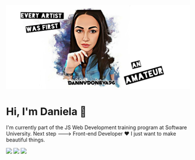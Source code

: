 
<img src="https://github.com/DannyDoneva96/DannyDoneva96/blob/main/IMG_20220501_115920.jpg">

# Hi, I'm Daniela 👋
I'm currently part of the JS Web Development training program at Software University.
Next step ---> Front-end Developer ❤️ I just want to make beautiful things.

<p><a href="https://twitter.com/DanielaDoneva2"><img src="https://img.shields.io/badge/twitter-%231DA1F2.svg?&style=for-the-badge&logo=twitter&logoColor=white" height=25></a> <a href="https://www.linkedin.com/in/daniela-doneva-9614561b2/"><img src="https://img.shields.io/badge/linkedin-%230077B5.svg?&style=for-the-badge&logo=linkedin&logoColor=white" height=25></a> <a href="https://www.instagram.com/danny.doneva/"><img src="https://img.shields.io/badge/instagram-%23E4405F.svg?&style=for-the-badge&logo=instagram&logoColor=white" height=25></a></p>

<!--
**DannyDoneva96/DannyDoneva96** is a ✨ _special_ ✨ repository because its `README.md` (this file) appears on your GitHub profile.

Here are some ideas to get you started:

- 🔭 I’m currently working on ...
- 🌱 I’m currently learning ...
- 👯 I’m looking to collaborate on ...
- 🤔 I’m looking for help with ...
- 💬 Ask me about ...
- 📫 How to reach me: 
- ⚡ Fun fact: I'm addicted to NETFLIX 🙈🙊🙉
-->
